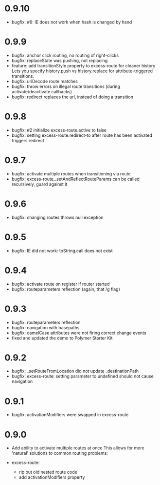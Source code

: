 0.9.10
==================
* bugfix: #6: IE does not work when hash is changed by hand

0.9.9
==================
* bugfix: anchor click routing, no routing of right-clicks
* bugfix: replaceState was pushing, not replacing
* feature: add transitionStyle property to excess-route for cleaner history
Lets you specify history.push vs history.replace for attribute-triggered transitions.
* bugfix: uriDecode route matches
* bugfix: throw errors on illegal route transitions (during activate/deactivate callbacks)
* bugfix: redirect replaces the url, instead of doing a transition

0.9.8
==================
* bugfix: #2 initialize excess-route.active to false
* bugfix: setting excess-route.redirect-to after route has been activated triggers redirect

0.9.7
==================
* bugfix: activate multiple routes when transitioning via route
* bugfix: excess-route._setAndReflectRouteParams can be called recursively, guard against it

0.9.6
==================
* bugfix: changing routes throws null exception

0.9.5
==================
* bugfix: IE did not work: toString.call does not exist

0.9.4
==================
* bugfix: activate route on register if router started
* bugfix: routeparameters reflection (again, that /g flag)

0.9.3
==================
* bugfix: routeparameters reflection
* bugfix: navigation with basepaths
* bugfix: camelCase attributes were not firing correct change events
* fixed and updated the demo to Polymer Starter Kit

0.9.2
==================
* bugfix: _setRouteFromLocation did not update _destinationPath
* bugfix: excess-route: setting parameter to undefined should not cause navigation

0.9.1
==================
* bugfix: activationModifiers were swapped in excess-route

0.9.0
==================

* Add ability to activate multiple routes at once
  This allows for more 'natural' solutions to common routing problems:

    <excess-route route="/:topmenu">
    <excess-route route="/users">
    <excess-route route="/users/:userId">

* excess-route:
  - rip out old nested route code
  - add activationModifiers property
